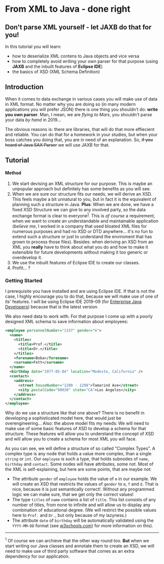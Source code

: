 [//]: # (
    don't forget to add links to all related topics, platforms etc.
    add prerequisites after finishing the article -> eclipse, xml, basic java
)

# From XML to Java - done right
## Don't parse XML yourself - let JAXB do that for you!
In this tutorial you will learn:
- how to deserialize XML contens to Java objects and vice versa
- how to completely avoid writing your own parser for that purpose (using **JAXB** and the inbuilt features of **Eclipse IDE**)
- the basics of XSD (XML Schema Definition)

## Introduction
When it comes to data exchange in various cases you will make use of data in XML format. No matter why you are doing so (in many modern applications you will prefer JSON) there is one thing you shouldn't do: **write you own parser**. Man, I mean, we are *flying to Mars*, you shouldn't parse your data *by hand* in 2019...

The obvious reasons is: there are libraries, that will do that more effiecient and reliable. You can do that for a homework in your studies, but when your boss catches you doing that, you are in need of an explanation. So, ~~if you heard of Java SAX Parser~~ we will use JAXB for that.

## Tutorial
#### Method
1. We start devising an XML structure for our purpose. This is maybe an unpopular approach but definitely has some benefits as you will see.
1. When we are sure our structure fits our needs, we will derive an XSD. This feels maybe a bit unnatural to you, but in fact it is the equivalent of planning such a structure in Java. **Plus**: When we are done, we have a fixed XSD Structure we can give to any involved party, so the data exchange format is clear to everyone<sup>[1](#footnote-1)</sup>. This is *of course* a requirement, when we want to create an understandable and maintainable application (*believe me*, I worked in a company that used bloated XML files for numerous purposes and had no XSD or DTD anywhere... it's no fun to extend such a structure or just to understand the enviroment that has grown to process those files). Besides: when deriving an XSD from an XML you **really** have to think about what you do and how to make it extensible for future developments without making it too generic or overdevelop it.
1. We use the inbuilt features of Eclipse IDE to create our classes.
1. Profit... ?

### Getting Started
I prerequisite you have installed and are using Eclipse IDE. If that is not the case, I highly encourage you to do that, because we will make use of one of its' features. I will be using Eclipse IDE 2019-09 (for [Enterprise Java Developers](https://www.eclipse.org/downloads/packages/release/2019-09/r/eclipse-ide-enterprise-java-developers)) because that is the latest version.

We also need data to work with. For that purpose I come up with a poorly designed XML schema to save information about employees:
```xml
<employee personnelNumber="1337" gender="m">
  <name>
    <titles>
      <title>Prof.</title>
      <title>Dr.</title>
    </titles>
    <forename>Boba</forename>
    <surname>Fett</surname>
  </name>
  <birthday date="1977-05-04" location="Modesto, California" />
  <contact>
    <address>
      <street houseNumber="1200 - 1298">Tamarind Ave</street>
      <city postalCode="90038" state="CA">Los Angeles</city>
    </address>
  </contact>
</employee>
```
Why do we use a structure like that one above? There is no benefit in developing a sophisticated model here, that would just be overengineering... Also: the above model fits my needs: We will need to make use of some basic features of XSD to develop a schema for that structure. These features will allow you to understand the concept of XSD and will allow you to create a schema for most XML you will face.

As you can see, we will define a structure of so called "Complex Types". A complex type is any node that holds a value more complex, than a single `string` or `int`. Our `employee` is such a type, that holds subnodes of `name`, `birthday` and `contact`. Some nodes will have attributes, some not. Most of the XML is self-explaining, but here are some points, that are maybe not:
- The attribute `gender` of `employee` holds the value of `m` in our example. We will create an XSD that restricts the values of `gender` to `m`, `f` and `d`. That is nice, because it is just semantically correct!. Without any programmed logic we can make sure, that we get only the correct values!
- The type `titles` of `name` contains a list of `title`. This list consists of any number of titles, from none to infinite and will allow us to display any combination of educational degree. (We will restrict the possible values here to `Prof.` and `Dr.`, but only because of my lazyness.)
- The attribute `date` of `birthday` will be automatically validated using the `YYYY-MM-DD` format (see [w3schools.com](https://www.w3schools.com/XML/schema_dtypes_date.asp)) for more information on this).

[//]: # (### Developing the XSD)

[//]: # (### Generating Classes and XML)

[//]: # (
    show how to generate xml and java from xsd with screenshots
)

[//]: # (### Testing)

[//]: # (### Summary)
-----

<sup><a name="footnote-1">1</a></sup> Of course we can archieve that the other way round too. **But** when we start writing our Java classes and annotate them to create an XSD, we will need to make use of third party software that comes as an extra dependency for our application.

